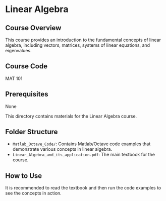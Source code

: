 # Linear Algebra

## Course Overview
This course provides an introduction to the fundamental concepts of linear algebra, including vectors, matrices, systems of linear equations, and eigenvalues.

## Course Code
MAT 101

## Prerequisites
None

This directory contains materials for the Linear Algebra course.

## Folder Structure

*   `Matlab_Octave_Code/`: Contains Matlab/Octave code examples that demonstrate various concepts in linear algebra.
*   `Linear_Algebra_and_its_application.pdf`: The main textbook for the course.

## How to Use

It is recommended to read the textbook and then run the code examples to see the concepts in action.
